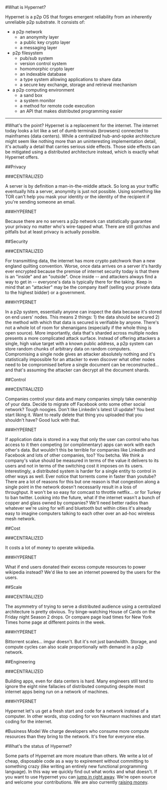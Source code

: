 #What is Hypernet?

Hypernet is a p2p OS that forges emergent reliability from an inherently unreliable p2p substrate. It consists of:

* a p2p network
     * an anonymity layer
     * a public key crypto layer
     * a messaging layer
* p2p filesystem
     * pub/sub system
     * version control system
     * homomorphic crypto layer
     * an indexable database
     * a type system allowing applications to share data
     * a secure key exchange, storage and retrieval mechanism
* a p2p computing environment
     * a sand box
     * a system monitor
     * a method for remote code execution
     * an API that makes distributed programming easier

____
#What's the point?
Hypernet is a replacement for the internet. The internet today looks a lot like a set of dumb terminals (browsers) connected to mainframes (data centers). While a centralized hub-and-spoke architecture might seem like nothing more than an uninteresting implementation detail, it's actually a detail that carries serious side effects. Those side effects can be mitigated using a distributed architecture instead, which is exactly what Hypernet offers.

##Privacy

###CENTRALIZED

A server is by definition a man-in-the-middle attack. So long as your traffic eventually hits a server, anonymity is just not possible. Using something like TOR can't help you mask your identity or the identity of the recipient if you're sending someone an email.

###HYPERNET

Because there are no servers a p2p network can statistically guarantee your privacy no matter who's wire-tapped what. There are still gotchas and pitfalls but at least privacy is actually possible.

##Security

###CENTRALIZED

For transmitting data, the internet has more crypto patchwork than a new england quilting convention. Worse, once data arrives on a server it's hardly ever encrypted because the premise of internet security today is that there is an "inside" and an "outside". Once inside -- and attackers always find a way to get in -- everyone's data is typically there for the taking. Keep in mind that an "attacker" may be the company itself (selling your private data to the highest bidder) or a government.

###HYPERNET

In a p2p system, essentially anyone can inspect the data because it's stored on end users' nodes. This means 2 things: 1) the data should be secured 2) the method with which that data is secured is verifiable by anyone. There's not a whole lot of room for shenanigans (especially if the whole thing is open source). More importantly, data that's sharded across multiple nodes presents a more complicated attack surface. Instead of offering attackers a single, high value target with a known public address, a p2p system can store random chunks of arbitrary data on random computers. Compromising a single node gives an attacker absolutely nothing and it's statistically impossible for an attacker to even discover what other nodes need to be compromised before a single document can be reconstructed... and that's assuming the attacker can decrypt all the document shards.

##Control

###CENTRALIZED

Companies control your data and many companies simply take ownership of your data. Decide to migrate off Facebook onto some other social network? Tough noogies. Don't like Linkedin's latest UI update? You best start liking it. Want to really delete that thing you uploaded that you shouldn't have? Good luck with that.

###HYPERNET

If application data is stored in a way that only the user can control who has access to it then competing (or complimentary) apps can work with each other's data. But wouldn't this be terrible for companies like LinkedIn and Facebook and lots of other companies, too? You betcha. We think a company's value should be measured in terms of the value it delivers to its users and not in terms of the switching cost it imposes on its users. Interestingly, a distributed system is harder for a single entity to control in other ways as well. Ever notice that torrents come in faster than youtube? There are a lot of reasons for this but one reason is that congestion along a single point in the network doesn't necessarily result in a loss of throughput. It won't be so easy for comcast to throttle netflix... or for Turkey to ban twitter. Looking into the future, what if the internet wasn't a bunch of copper and glass owned by companies? We'll need better radios than whatever we're using for wifi and bluetooth but within cities it's already easy to imagine computers talking to each other over an ad-hoc wireless mesh network.

##Cost

###CENTRALIZED

It costs a lot of money to operate wikipedia.

###HYPERNET

What if end users donated their excess compute resources to power wikipedia instead? We'd like to see an internet powered by the users for the users.

##Scale

###CENTRALIZED

The asymmetry of trying to serve a distributed audience using a centralized architecture is pretty obvious. Try binge-watching House of Cards on the Friday night Season 2 drops.  Or compare page load times for New York Times home page at different points in the week. 

###HYPERNET

Bittorrent scales... imgur doesn't. But it's not just bandwidth. Storage, and compute cycles can also scale proportionally with demand in a p2p network.

##Engineering


###CENTRALIZED

Building apps, even for data centers is hard. Many engineers still tend to ignore the eight nine fallacies of distributed computing despite most internet apps being run on a network of machines.

###HYPERNET

Hypernet let's us get a fresh start and code for a network instead of a computer. In other words, stop coding for von Neumann machines and start coding for the internet.

#Business Model
We charge developers who consume more compute resources than they bring to the network.  It's free for everyone else.  

#What's the status of Hypernet?

Some parts of Hypernet are more moature than others.  We write a lot of cheap, disposable code as a way to expirement without committing to something crazy (like writing an entirely new functional programming language). In this way we quickly find out what works and what doesn't. If you want to use Hypernet you can [jump in right away](https://github.com/hypernet). We're open source and welcome your contributions.  We are also currently [raising money](https://angel.co/hypernet-1).
